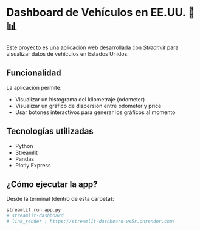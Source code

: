 # Dashboard de Vehículos en EE.UU. 🚗📊

Este proyecto es una aplicación web desarrollada con *Streamlit* para visualizar datos de vehículos en Estados Unidos.

## Funcionalidad

La aplicación permite:

- Visualizar un histograma del kilometraje (odometer)
- Visualizar un gráfico de dispersión entre odometer y price
- Usar botones interactivos para generar los gráficos al momento

## Tecnologías utilizadas

- Python
- Streamlit
- Pandas
- Plotly Express

## ¿Cómo ejecutar la app?

Desde la terminal (dentro de esta carpeta):

```bash
streamlit run app.py
# streamlit-dashboard
# link_render : https://streamlit-dashboard-we5r.onrender.com/
